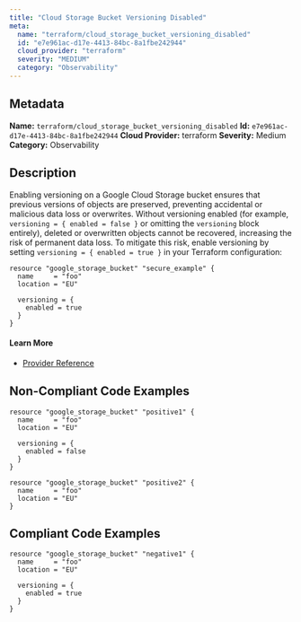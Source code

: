 ```yaml
---
title: "Cloud Storage Bucket Versioning Disabled"
meta:
  name: "terraform/cloud_storage_bucket_versioning_disabled"
  id: "e7e961ac-d17e-4413-84bc-8a1fbe242944"
  cloud_provider: "terraform"
  severity: "MEDIUM"
  category: "Observability"
---
```

## Metadata
**Name:** `terraform/cloud_storage_bucket_versioning_disabled`
**Id:** `e7e961ac-d17e-4413-84bc-8a1fbe242944`
**Cloud Provider:** terraform
**Severity:** Medium
**Category:** Observability
## Description
Enabling versioning on a Google Cloud Storage bucket ensures that previous versions of objects are preserved, preventing accidental or malicious data loss or overwrites. Without versioning enabled (for example, `versioning = { enabled = false }` or omitting the `versioning` block entirely), deleted or overwritten objects cannot be recovered, increasing the risk of permanent data loss. To mitigate this risk, enable versioning by setting `versioning = { enabled = true }` in your Terraform configuration:

```
resource "google_storage_bucket" "secure_example" {
  name     = "foo"
  location = "EU"

  versioning = {
    enabled = true
  }
}
```

#### Learn More

 - [Provider Reference](https://registry.terraform.io/providers/hashicorp/google/latest/docs/resources/storage_bucket#enabled)

## Non-Compliant Code Examples
```gcp
resource "google_storage_bucket" "positive1" {
  name     = "foo"
  location = "EU"

  versioning = {
    enabled = false
  }
}

resource "google_storage_bucket" "positive2" {
  name     = "foo"
  location = "EU"
}
```

## Compliant Code Examples
```gcp
resource "google_storage_bucket" "negative1" {
  name     = "foo"
  location = "EU"

  versioning = {
    enabled = true
  }
}
```